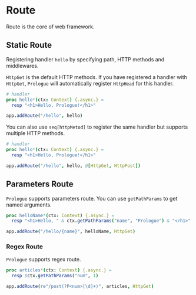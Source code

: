# Route

Route is the core of web framework.

## Static Route

Registering handler `hello` by specifying path, HTTP methods and middlewares.

`HttpGet` is the default HTTP methods. If you have registered a handler with `HttpGet`, `Prologue` will automatically register `HttpHead` for this handler.

```nim
# handler
proc hello*(ctx: Context) {.async.} =
  resp "<h1>Hello, Prologue!</h1>"

app.addRoute("/hello", hello)
```

You can also use `seq[httpMetod]` to register the same handler but supports multiple HTTP methods.

```nim
# handler
proc hello*(ctx: Context) {.async.} =
  resp "<h1>Hello, Prologue!</h1>"

app.addRoute("/hello", hello, @[HttpGet, HttpPost])
```

## Parameters Route

`Prologue` supports parameters route. You can use `getPathParams` to get named arguments.

```nim
proc helloName*(ctx: Context) {.async.} =
  resp "<h1>Hello, " & ctx.getPathParams("name", "Prologue") & "</h1>"

app.addRoute("/hello/{name}", helloName, HttpGet)
```


### Regex Route

`Prologue` supports regex route.

```nim
proc articles*(ctx: Context) {.async.} =
  resp $ctx.getPathParams("num", 1)

app.addRoute(re"/post(?P<num>[\d]+)", articles, HttpGet)
```
